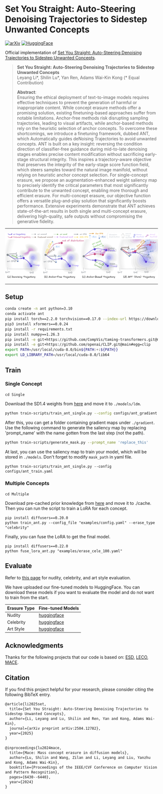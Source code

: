 # Set You Straight: Auto-Steering Denoising Trajectories to Sidestep Unwanted Concepts

[![arXiv](https://img.shields.io/badge/arXiv-ANT-green.svg?style=plastic)](https://arxiv.org/abs/2504.12782) [![HuggingFace](https://img.shields.io/badge/HuggingFace-Model-blue.svg?style=plastic)](https://huggingface.co/Haerin1/ANT/tree/main)

Official implementation of [Set You Straight: Auto-Steering Denoising Trajectories to Sidestep Unwanted Concepts](https://arxiv.org/abs/2504.12782).

> **Set You Straight: Auto-Steering Denoising Trajectories to Sidestep Unwanted Concepts**<br>
> Leyang Li*, Shilin Lu*, Yan Ren, Adams Wai-Kin Kong <be>
> (* Equal Contribution)
> 
>**Abstract**: <br>
Ensuring the ethical deployment of text-to-image models requires effective techniques to prevent the generation of harmful or inappropriate content. While concept erasure methods offer a promising solution, existing finetuning-based approaches suffer from notable limitations. Anchor-free methods risk disrupting sampling trajectories, leading to visual artifacts, while anchor-based methods rely on the heuristic selection of anchor concepts. To overcome these shortcomings, we introduce a finetuning framework, dubbed ANT, which Automatically guides deNoising Trajectories to avoid unwanted concepts. ANT is built on a key insight: reversing the condition direction of classifier-free guidance during mid-to-late denoising stages enables precise content modification without sacrificing early-stage structural integrity. This inspires a trajectory-aware objective that preserves the integrity of the early-stage score function field, which steers samples toward the natural image manifold, without relying on heuristic anchor concept selection. For single-concept erasure, we propose an augmentation-enhanced weight saliency map to precisely identify the critical parameters that most significantly contribute to the unwanted concept, enabling more thorough and efficient erasure. For multi-concept erasure, our objective function offers a versatile plug-and-play solution that significantly boosts performance. Extensive experiments demonstrate that ANT achieves state-of-the-art results in both single and multi-concept erasure, delivering high-quality, safe outputs without compromising the generative fidelity.

---

</div>

![teaser](teaser.png)

---

## Setup

```bash
conda create -n ant python=3.10
conda activate ant
pip install torch==2.2.0 torchvision==0.17.0 --index-url https://download.pytorch.org/whl/cu121
pip3 install xformers==0.0.24
pip install -r requirements.txt
pip install numpy==1.26.3 
pip install -e git+https://github.com/CompVis/taming-transformers.git@master#egg=taming-transformers
pip install -e git+https://github.com/openai/CLIP.git@main#egg=clip
export PATH=/usr/local/cuda-8.0/bin${PATH:+:${PATH}}
export LD_LIBRARY_PATH=/usr/local/cuda-8.0/lib64
```



## Train

### Single Concept

```
cd Single
```

Download the SD1.4 weights from [here](https://huggingface.co/Haerin1/ANT/blob/main/sd-v1-4-full-ema.ckpt) and move it to `./models/ldm`.

```bash
python train-scripts/train_ant_single.py --config configs/ant_gradient.yaml #you can modify parameters in yaml file
```

After this, you can get a folder containing gradient maps under `./gradient`. Use the following command to generate the saliency map by replacing 'prompt_name' with the name gotten from the last step (not the path).

```bash
python train-scripts/generate_mask.py --prompt_name 'replace_this'
```

At last, you can use the saliency map to train your model, which will be stored in `./models`. Don't forget to modify `mask_path` in yaml file.

```
python train-scripts/train_ant_single.py --config configs/ant_train.yaml
```

### Multiple Concepts

```
cd Multiple
```

Download pre-cached prior knowledge from [here](https://huggingface.co/Haerin1/ANT/tree/main/cache) and move it to ./cache. Then you can run the script to train a LoRA for each concept.

```
pip install diffusers==0.20.0
python train_ant.py --config_file "examples/config.yaml" --erase_type "celebrity"
```

Finally, you can fuse the LoRA to get the final model.

```
pip install diffusers==0.22.0
python fuse_lora_ant.py "examples/erase_cele_100.yaml"
```



## Evaluate

Refer to [this page](https://github.com/Shilin-LU/MACE?tab=readme-ov-file#metrics-evaluation) for nudity, celebrity, and art style evaluation.

We have uploaded our fine-tuned models to HuggingFace. You can download these models if you want to evaluate the model and do not want to train from the start.

| Erasure Type | Fine-tuned Models                                            |
| ------------ | ------------------------------------------------------------ |
| Nudity       | [huggingface](https://huggingface.co/Haerin1/ANT/blob/main/erase_nudity.pt) |
| Celebrity    | [huggingface](https://huggingface.co/Haerin1/ANT/tree/main/erase_celebrity) |
| Art Style    | [huggingface](https://huggingface.co/Haerin1/ANT/tree/main/erase_art) |



## Acknowledgments

Thanks for the following projects that our code is based on: [ESD](https://github.com/rohitgandikota/erasing), [LECO](https://github.com/p1atdev/LECO), [MACE](https://github.com/Shilin-LU/MACE).


## Citation
If you find this project helpful for your research, please consider citing the following BibTeX entry.
```
@article{li2025set,
  title={Set You Straight: Auto-Steering Denoising Trajectories to Sidestep Unwanted Concepts},
  author={Li, Leyang and Lu, Shilin and Ren, Yan and Kong, Adams Wai-Kin},
  journal={arXiv preprint arXiv:2504.12782},
  year={2025}
}

@inproceedings{lu2024mace,
  title={Mace: Mass concept erasure in diffusion models},
  author={Lu, Shilin and Wang, Zilan and Li, Leyang and Liu, Yanzhu and Kong, Adams Wai-Kin},
  booktitle={Proceedings of the IEEE/CVF Conference on Computer Vision and Pattern Recognition},
  pages={6430--6440},
  year={2024}
}
```
